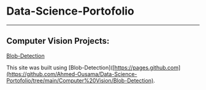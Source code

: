 # Data-Science-Portofolio

______________________________


## Computer Vision Projects:
 <a href="(https://github.com/Ahmed-Ousama/Data-Science-Portofolio/tree/main/Computer%20Vision/Blob-Detection)">Blob-Detection</a>


This site was built using [Blob-Detection]([https://pages.github.com](https://github.com/Ahmed-Ousama/Data-Science-Portofolio/tree/main/Computer%20Vision/Blob-Detection).
